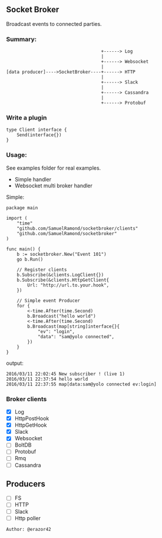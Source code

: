 Socket Broker
-------------

Broadcast events to connected parties.

### Summary:

```
									+------> Log
									|
									+------> Websocket
				  					|
[data producer]---->SocketBroker----+------> HTTP
									|
									+------> Slack
									|
									+------> Cassandra
									|
									+------> Protobuf
```
### Write a plugin

```
type Client interface {
	Send(interface{})
}
```

### Usage:

See examples folder for real examples.

- Simple handler
- Websocket multi broker handler

Simple:
```
package main 

import (
	"time"
	"github.com/SamuelRamond/socketbroker/clients"
	"github.com/SamuelRamond/socketbroker"
)

func main() {
	b := socketbroker.New("Event 101")
	go b.Run()

	// Register clients
	b.Subscribe(&clients.LogClient{})
	b.Subscribe(&clients.HttpGetClient{
		Url: "http://url.to.your.hook",
	})

	// Simple event Producer
	for {
		<-time.After(time.Second)
		b.Broadcast("hello world")
		<-time.After(time.Second)
		b.Broadcast(map[string]interface{}{
			"ev": "login",
			"data": "sam@yolo connected",	
		})
	}
}
```
output:

```
2016/03/11 22:02:45 New subscriber ! (live 1)
2016/03/11 22:37:54 hello world
2016/03/11 22:37:55 map[data:sam@yolo connected ev:login]
```

### Broker clients

- [x] Log
- [x] HttpPostHook
- [x] HttpGetHook
- [x] Slack
- [x] Websocket
- [ ] BoltDB
- [ ] Protobuf
- [ ] Rmq
- [ ] Cassandra

## Producers

- [ ] FS
- [ ] HTTP
- [ ] Slack
- [ ] Http poller

```
Author: @erazor42
```


